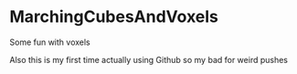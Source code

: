 # MarchingCubesAndVoxels
Some fun with voxels

Also this is my first time actually using Github so my bad for weird pushes
